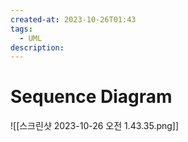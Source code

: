 ```yaml
---
created-at: 2023-10-26T01:43
tags: 
  - UML
description:
---
```

# Sequence Diagram
![[스크린샷 2023-10-26 오전 1.43.35.png]]